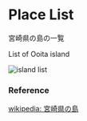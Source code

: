 Place List
===============

宮崎県の島の一覧

List of Ooita island

![island list]()

### Reference

[wikipedia: 宮崎県の島](https://ja.wikipedia.org/wiki/Category:%E5%AE%AE%E5%B4%8E%E7%9C%8C%E3%81%AE%E5%B3%B6)

